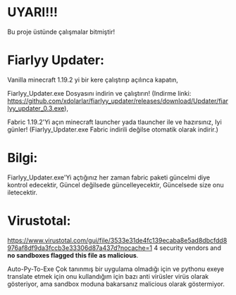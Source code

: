 # UYARI!!!
Bu proje üstünde çalışmalar bitmiştir!

# Fiarlyy Updater:


Vanilla minecraft 1.19.2 yi bir kere çalıştırıp açılınca kapatın,

Fiarlyy_Updater.exe Dosyasını indirin ve çalıştırın! (Indirme linki: https://github.com/xdolarlar/fiarlyy_updater/releases/download/Updater/fiarlyy_updater_0.3.exe),

Fabric 1.19.2'Yi açın minecraft launcher yada tlauncher ile ve hazırsınız, Iyi günler! (Fiarlyy_Updater.exe Fabric indirili değilse otomatik olarak indirir.)

# Bilgi:

Fiarlyy_Updater.exe'Yi açtığınız her zaman fabric paketi güncelmi diye kontrol edecektir, Güncel değilsede güncelleyecektir, Güncelsede size onu iletecektir.

# Virustotal:

https://www.virustotal.com/gui/file/3533e31de4fc139ecaba8e5ad8dbcfdd8976af8df9da3fccb3e33306d87a437d?nocache=1
4 security vendors and **no sandboxes flagged this file as malicious**. 

Auto-Py-To-Exe Çok tanınmış bir uygulama olmadığı için ve pythonu exeye translate etmek için onu kullandığım için bazı anti virüsler virüs olarak gösteriyor, ama sandbox moduna bakarsanız malicious olarak göstermiyor.
